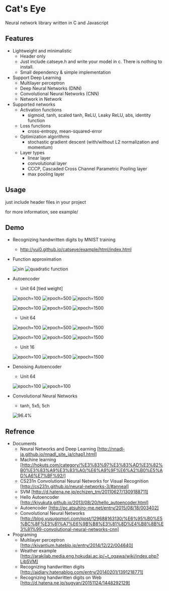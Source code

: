 # Cat's Eye
Neural network library written in C and Javascript

## Features
- Lightweight and minimalistic
  - Header only
  - Just include catseye.h and write your model in c. There is nothing to install.
  - Small dependency & simple implementation
- Support Deep Learning
  - Multilayer perceptron
  - Deep Neural Networks (DNN)
  - Convolutional Neural Networks (CNN)
  - Network in Network
- Supported networks
  - Activation functions
    - sigmoid, tanh, scaled tanh, ReLU, Leaky ReLU, abs, identity function
  - Loss functions
    - cross-entropy, mean-squared-error
  - Optimization algorithms
    - stochastic gradient descent (with/without L2 normalization and momentum)
  - Layer types
    - linear layer
    - convolutional layer
    - CCCP, Cascaded Cross Channel Parametric Pooling layer
    - max pooling layer

## Usage
just include header files in your project

for more information, see example/

## Demo
- Recognizing handwritten digits by MNIST training
  - http://yui0.github.io/catseye/example/html/index.html

- Function approximation

  ![sin](example/sin.png)
  ![quadratic function](example/quadratic.png)

- Autoencoder
  - Unit 64 [tied weight]

  ![epoch=100](example/mnist_autoencoder_u64ae_s100.png "epoch=100")
  ![epoch=500](example/mnist_autoencoder_u64ae_s500.png "epoch=500")
  ![epoch=1500](example/mnist_autoencoder_u64ae_s1500.png "epoch=1500")

  ![epoch=100](example/mnist_autoencoder_weights_u64ae_s100.png "epoch=100")
  ![epoch=500](example/mnist_autoencoder_weights_u64ae_s500.png "epoch=500")
  ![epoch=1500](example/mnist_autoencoder_weights_u64ae_s1500.png "epoch=1500")

  - Unit 64

  ![epoch=100](example/mnist_autoencoder_u64_s100.png "epoch=100")
  ![epoch=500](example/mnist_autoencoder_u64_s500.png "epoch=500")
  ![epoch=1500](example/mnist_autoencoder_u64_s1500.png "epoch=1500")

  ![epoch=100](example/mnist_autoencoder_weights_u64_s100.png "epoch=100")
  ![epoch=500](example/mnist_autoencoder_weights_u64_s500.png "epoch=500")
  ![epoch=1500](example/mnist_autoencoder_weights_u64_s1500.png "epoch=1500")

  - Unit 16

  ![epoch=100](example/mnist_autoencoder_u16_s100.png "epoch=100")
  ![epoch=500](example/mnist_autoencoder_u16_s500.png "epoch=500")
  ![epoch=1500](example/mnist_autoencoder_u16_s1500.png "epoch=1500")

- Denoising Autoencoder
  - Unit 64

  ![epoch=100](example/mnist_autoencoder_u64da_s100.png "epoch=100")
  ![epoch=100](example/mnist_autoencoder_weights_u64da_s100.png "epoch=100")

- Convolutional Neural Networks
  - tanh, 5x5, 5ch

  ![96.4%](example/mnist_cnn_train_5ch_k5p2.png "Convolutional")

## Refrence
- Documents
  - Neural Networks and Deep Learning [http://nnadl-ja.github.io/nnadl_site_ja/chap1.html]
  - Machine learning [http://hokuts.com/category/%E3%83%97%E3%83%AD%E3%82%B0%E3%83%A9%E3%83%A0/%E6%A9%9F%E6%A2%B0%E5%AD%A6%E7%BF%92/]
  - CS231n Convolutional Neural Networks for Visual Recognition [http://cs231n.github.io/neural-networks-3/#anneal]
  - SVM [http://d.hatena.ne.jp/echizen_tm/20110627/1309188711]
  - Hello Autoencoder [http://kiyukuta.github.io/2013/08/20/hello_autoencoder.html]
  - Autoencoder [http://pc.atsuhiro-me.net/entry/2015/08/18/003402]
  - Convolutional Neural Networks [http://blog.yusugomori.com/post/129688163130/%E6%95%B0%E5%BC%8F%E3%81%A7%E6%9B%B8%E3%81%8D%E4%B8%8B%E3%81%99-convolutional-neural-networks-cnn]
- Programing
  - Multilayer perceptron [http://kivantium.hateblo.jp/entry/2014/12/22/004640]
  - Weather example [http://arakilab.media.eng.hokudai.ac.jp/~t_ogawa/wiki/index.php?LibSVM]
  - Recognizing handwritten digits [http://aidiary.hatenablog.com/entry/20140201/1391218771]
  - Recognizing handwritten digits on Web [http://d.hatena.ne.jp/sugyan/20151124/1448292129]
